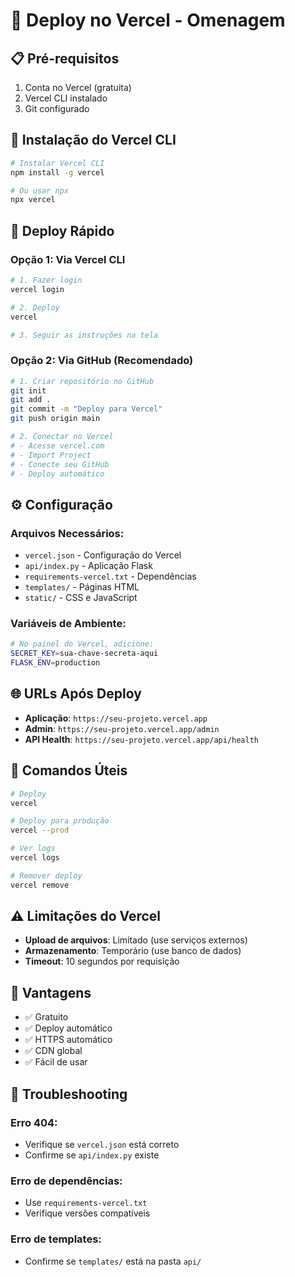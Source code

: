 # 🚀 Deploy no Vercel - Omenagem

## 📋 Pré-requisitos

1. Conta no Vercel (gratuita)
2. Vercel CLI instalado
3. Git configurado

## 🔧 Instalação do Vercel CLI

```bash
# Instalar Vercel CLI
npm install -g vercel

# Ou usar npx
npx vercel
```

## 🚀 Deploy Rápido

### Opção 1: Via Vercel CLI
```bash
# 1. Fazer login
vercel login

# 2. Deploy
vercel

# 3. Seguir as instruções na tela
```

### Opção 2: Via GitHub (Recomendado)
```bash
# 1. Criar repositório no GitHub
git init
git add .
git commit -m "Deploy para Vercel"
git push origin main

# 2. Conectar no Vercel
# - Acesse vercel.com
# - Import Project
# - Conecte seu GitHub
# - Deploy automático
```

## ⚙️ Configuração

### Arquivos Necessários:
- `vercel.json` - Configuração do Vercel
- `api/index.py` - Aplicação Flask
- `requirements-vercel.txt` - Dependências
- `templates/` - Páginas HTML
- `static/` - CSS e JavaScript

### Variáveis de Ambiente:
```bash
# No painel do Vercel, adicione:
SECRET_KEY=sua-chave-secreta-aqui
FLASK_ENV=production
```

## 🌐 URLs Após Deploy

- **Aplicação**: `https://seu-projeto.vercel.app`
- **Admin**: `https://seu-projeto.vercel.app/admin`
- **API Health**: `https://seu-projeto.vercel.app/api/health`

## 🔧 Comandos Úteis

```bash
# Deploy
vercel

# Deploy para produção
vercel --prod

# Ver logs
vercel logs

# Remover deploy
vercel remove
```

## ⚠️ Limitações do Vercel

- **Upload de arquivos**: Limitado (use serviços externos)
- **Armazenamento**: Temporário (use banco de dados)
- **Timeout**: 10 segundos por requisição

## 🎯 Vantagens

- ✅ Gratuito
- ✅ Deploy automático
- ✅ HTTPS automático
- ✅ CDN global
- ✅ Fácil de usar

## 🐛 Troubleshooting

### Erro 404:
- Verifique se `vercel.json` está correto
- Confirme se `api/index.py` existe

### Erro de dependências:
- Use `requirements-vercel.txt`
- Verifique versões compatíveis

### Erro de templates:
- Confirme se `templates/` está na pasta `api/`
